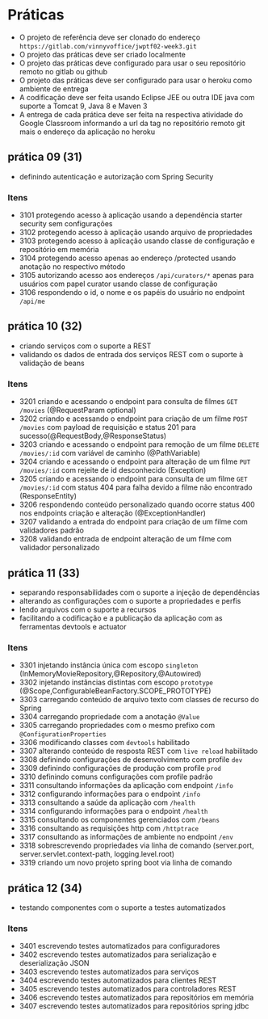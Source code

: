 # Práticas

* O projeto de referência deve ser clonado do  endereço `https://gitlab.com/vinnyvoffice/jwptf02-week3.git`
* O projeto das práticas deve ser criado localmente
* O projeto das práticas deve configurado para usar o seu repositório remoto no gitlab ou github
* O projeto das práticas deve ser configurado para usar o heroku como ambiente de entrega
* A codificação deve ser feita usando Eclipse JEE ou outra IDE java com suporte a Tomcat 9, Java 8 e Maven 3
* A entrega de cada prática deve ser feita na respectiva atividade do Google Classroom informando a url da tag no repositório remoto git mais o endereço da aplicação no heroku

## prática 09 (31)

* definindo autenticação e autorização com Spring Security

### Itens

*  3101 protegendo acesso à aplicação usando a dependência starter security sem configurações
*  3102 protegendo acesso à aplicação usando arquivo de propriedades
*  3103 protegendo acesso à aplicação usando classe de configuração e repositório em memória
*  3104 protegendo acesso apenas ao endereço /protected usando anotação no respectivo método
*  3105 autorizando acesso aos endereços `/api/curators/*` apenas para usuários com papel curator usando classe de configuração
*  3106 respondendo o id, o nome e os papéis do usuário no endpoint `/api/me`

## prática 10 (32)

* criando serviços com o suporte a REST
* validando os dados de entrada dos serviços REST com o suporte à validação de beans

### Itens

*  3201 criando e acessando o endpoint para consulta de filmes    `GET    /movies` (@RequestParam optional)
*  3202 criando e acessando o endpoint para criação de um filme   `POST   /movies` com payload de requisição e status 201 para sucesso(@RequestBody,@ResponseStatus)
*  3203 criando e acessando o endpoint para remoção de um filme   `DELETE /movies/:id` com variável de caminho (@PathVariable)
*  3204 criando e acessando o endpoint para alteração de um filme  `PUT   /movies/:id` com rejeite de id desconhecido (Exception)
*  3205 criando e acessando o endpoint para consulta de um filme   `GET   /movies/:id` com status 404 para falha devido a filme não encontrado (ResponseEntity)
*  3206 respondendo conteúdo personalizado quando ocorre status 400 nos endpoints criação e alteração (@ExceptionHandler)
*  3207 validando a entrada do endpoint para criação de um filme com validadores padrão
*  3208 validando entrada de endpoint alteração de um filme com validador personalizado

## prática 11 (33)

*  separando responsabilidades com o suporte a injeção de dependências
*  alterando as configurações com o suporte a propriedades e perfis
*  lendo arquivos com o suporte a recursos
* facilitando a codificação e a publicação da aplicação com as ferramentas devtools e actuator

### Itens

*  3301 injetando instância única com escopo `singleton` (InMemoryMovieRepository,@Repository,@Autowired)
*  3302 injetando instâncias distintas com escopo `prototype` (@Scope,ConfigurableBeanFactory.SCOPE_PROTOTYPE)
*  3303 carregando conteúdo de arquivo texto com classes de recurso do Spring
*  3304 carregando propriedade com a anotação `@Value`
*  3305 carregando propriedades com o mesmo prefixo com `@ConfigurationProperties`
*  3306 modificando classes com `devtools` habilitado
*  3307 alterando conteúdo de resposta REST com `live reload` habilitado
*  3308 definindo configurações de desenvolvimento com profile `dev`
*  3309 definindo configurações de produção com profile `prod`
*  3310 definindo comuns configurações com profile padrão
*  3311 consultando informações da aplicação com endpoint `/info`
*  3312 configurando informações para o endpoint `/info`
*  3313 consultando a saúde da aplicação com `/health`
*  3314 configurando informações para o endpoint `/health`
*  3315 consultando os componentes gerenciados com `/beans`
*  3316 consultando as requisições http com `/httptrace`
*  3317 consultando as informações de ambiente no endpoint `/env`
*  3318 sobrescrevendo propriedades via linha de comando (server.port, server.servlet.context-path, logging.level.root)
*  3319 criando um novo projeto spring boot via linha de comando

## prática 12 (34)

* testando componentes com o suporte a testes automatizados

### Itens

*  3401 escrevendo testes automatizados para configuradores
*  3402 escrevendo testes automatizados para serialização e deserialização JSON
*  3403 escrevendo testes automatizados para serviços
*  3404 escrevendo testes automatizados para clientes REST
*  3405 escrevendo testes automatizados para controladores REST
*  3406 escrevendo testes automatizados para repositórios em memória
*  3407 escrevendo testes automatizados para repositórios spring jdbc
